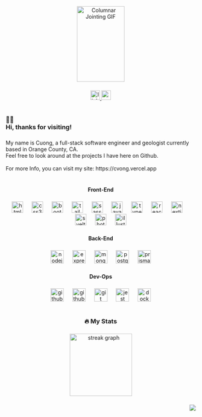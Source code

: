 <div align="center">
  <img width="50%" height="200" src="https://github.com/CHVong/CHVong/assets/84001929/55e48f52-3b0e-4e93-bdfd-0a894d87c5bd" alt="Columnar Jointing GIF"/>
</div>


###

<div align="center">
  <a href="https://www.linkedin.com/in/cuonghvong/" target="_blank">
    <img src="https://img.shields.io/static/v1?message=LinkedIn&logo=linkedin&label=&color=0077B5&logoColor=white&labelColor=&style=for-the-badge" height="25" alt="linkedin logo"  />
  </a>
  <a href="https://cvong.vercel.app/" target="_blank">
    <img src="https://img.shields.io/static/v1?message=Portfolio&logo=googlechrome&label=&color=475569&logoColor=white&labelColor=&style=for-the-badge" height="25" alt="website logo"  />
  </a>
</div>

###

<h1 align="center"></h1>

###

<h3 align="left">🙋‍♂️<br>Hi, thanks for visiting!</h3>

###

<p align="left">My name is Cuong, a full-stack software engineer and geologist currently based in Orange County, CA.<br>Feel free to look around at the projects I have here on Github.<br><br>For more Info, you can visit my site: https://cvong.vercel.app</p>

###

<h1 align="left"></h1>

###

<h4 align="center">Front-End</h4>

###

<div align="center">
  <img src="https://cdn.simpleicons.org/html5/E34F26" height="30" alt="html5 logo"  />
  <img width="15" />
  <img src="https://cdn.simpleicons.org/css3/1572B6" height="30" alt="css3 logo"  />
  <img width="15" />
  <img src="https://cdn.simpleicons.org/bootstrap/7952B3" height="30" alt="bootstrap logo"  />
  <img width="15" />
  <img src="https://cdn.simpleicons.org/tailwindcss/06B6D4" height="30" alt="tailwindcss logo"  />
  <img width="15" />
  <img src="https://cdn.simpleicons.org/sass/CC6699" height="30" alt="sass logo"  />
  <img width="15" />
  <img src="https://cdn.simpleicons.org/javascript/F7DF1E" height="30" alt="javascript logo"  />
  <img width="15" />
  <img src="https://cdn.simpleicons.org/typescript/3178C6" height="30" alt="typescript logo"  />
  <img width="15" />
  <img src="https://cdn.simpleicons.org/react/61DAFB" height="30" alt="react logo"  />
  <img width="15" />
  <img src="https://skillicons.dev/icons?i=nextjs" height="30" alt="nextjs logo"  />
  <img width="15" />
  <img src="https://cdn.simpleicons.org/svelte/FF3E00" height="30" alt="svelte logo"  />
  <img width="15" />
  <img src="https://cdn.simpleicons.org/adobephotoshop/31A8FF" height="30" alt="photoshop logo"  />
  <img width="15" />
  <img src="https://cdn.simpleicons.org/adobeillustrator/FF9A00" height="30" alt="illustrator logo"  />
</div>

###

<h4 align="center">Back-End</h4>

###

<div align="center">
  <img src="https://cdn.simpleicons.org/nodedotjs/339933" height="35" alt="nodejs logo"  />
  <img width="15" />
  <img src="https://skillicons.dev/icons?i=express" height="35" alt="express logo"  />
  <img width="15" />
  <img src="https://skillicons.dev/icons?i=mongodb" height="35" alt="mongodb logo"  />
  <img width="15" />
  <img src="https://skillicons.dev/icons?i=postgres" height="35" alt="postgresql logo"  />
  <img width="15" />
  <img src="https://cdn.simpleicons.org/prisma/2D3748" height="35" alt="prisma logo"  />
</div>

###

<h4 align="center">Dev-Ops</h4>

###

<div align="center">
  <img src="https://skillicons.dev/icons?i=github" height="35" alt="github logo"  />
  <img width="15" />
  <img src="https://cdn.simpleicons.org/githubactions/2088FF" height="35" alt="githubactions logo"  />
  <img width="15" />
  <img src="https://cdn.simpleicons.org/git/F05032" height="35" alt="git logo"  />
  <img width="15" />
  <img src="https://cdn.simpleicons.org/jest/C21325" height="35" alt="jest logo"  />
  <img width="15" />
  <img src="https://cdn.simpleicons.org/docker/2496ED" height="35" alt="docker logo"  />
</div>

###

<h1 align="left"></h1>

###

<h3 align="center">🔥   My Stats</h3>

###

<div align="center">
  <img src="https://streak-stats.demolab.com?user=CHVong&locale=en&mode=daily&theme=rose_pine&hide_border=true&border_radius=10&order=3" height="165" alt="streak graph"  />
</div>

###

<div align="right">
  <img src="https://visitor-badge.laobi.icu/badge?page_id=CHVong.CHVong&left_color=darkslategrey&right_color=midnightblue"  />
</div>

###
